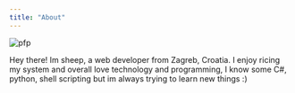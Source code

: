 ```yaml
---
title: "About"
---
```


![pfp](https://raw.githubusercontent.com/sheeepdev/website/main/img/pfp.png)

Hey there! Im sheep, a web developer from Zagreb, Croatia. I enjoy ricing my system and overall love technology and programming, I know some C#, python, shell scripting but im always trying to learn new things :)
